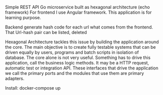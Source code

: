 
Simple REST API Go microservice built as hexagonal architecture (echo framework)
For frontend I use Angular framework. This application is for learning purpose.

Backend generate hash code for each url what comes from the frontend.
That Url-hash pair can be listed, deleted

Hexagonal Architecture tackles this issue by building the application around the core. The main objective is to create fully testable systems that can be driven equally by users, programs and batch scripts in isolation of database.
The core alone is not very useful. Something has to drive this application, call the business logic methods. It may be a HTTP request, automatic test or integration API. These interfaces that drive the application we call the primary ports and the modules that use them are primary adapters.


Install:
docker-compose up
